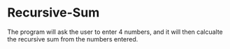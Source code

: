 # Recursive-Sum

The program will ask the user to enter 4 numbers, and it will then calcualte the recursive sum from the numbers entered.
